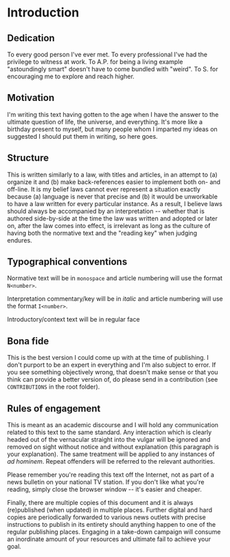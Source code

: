 # Introduction

## Dedication

To every good person I've ever met. To every professional I've had the privilege to witness at work. To A.P. for being a living example "astoundingly smart" doesn't have to come bundled with "weird". To S. for encouraging me to explore and reach higher.

## Motivation

I'm writing this text having gotten to the age when I have the answer to the ultimate question of life, the universe, and everything. It's more like a birthday present to myself, but many people whom I imparted my ideas on suggested I should put them in writing, so here goes.

## Structure

This is written similarly to a law, with titles and articles, in an attempt to (a) organize it and (b) make back-references easier to implement both on- and off-line. It is my belief laws cannot ever represent a situation exactly because (a) language is never that precise and (b) it would be unworkable to have a law written for every particular instance. As a result, I believe laws should always be accompanied by an interpretation -- whether that is authored side-by-side at the time the law was written and adopted or later on, after the law comes into effect, is irrelevant as long as the culture of having both the normative text and the "reading key" when judging endures.

## Typographical conventions

Normative text will be in `monospace` and article numbering will use the format `N<number>`.

Interpretation commentary/key will be in *italic* and article numbering will use the format `I<number>`.

Introductory/context text will be in regular face 

## Bona fide

This is the best version I could come up with at the time of publishing. I don't purport to be an expert in everything and I'm also subject to error. If you see something objectively wrong, that doesn't make sense or that you think can provide a better version of, do please send in a contribution (see `CONTRIBUTIONS` in the root folder).

## Rules of engagement

This is meant as an academic discourse and I will hold any communication related to this text to the same standard. Any interaction which is clearly headed out of the vernacular straight into the vulgar will be ignored and removed on sight without notice and without explanation (this paragraph is your explanation). The same treatment will be applied to any instances of *ad hominem*. Repeat offenders will be referred to the relevant authorities.

Please remember you're reading this text off the Internet, not as part of a news bulletin on your national TV station. If you don't like what you're reading, simply close the browser window -- it's easier and cheaper.

Finally, there are multiple copies of this document and it is always (re)published (when updated) in multiple places. Further digital and hard copies are periodically forwarded to various news outlets with precise instructions to publish in its entirety should anything happen to one of the regular publishing places. Engaging in a take-down campaign will consume an inordinate amount of your resources and ultimate fail to achieve your goal.
<!--stackedit_data:
eyJoaXN0b3J5IjpbODc0MjA3MTgwLDE2NTU1ODYxMDhdfQ==
-->